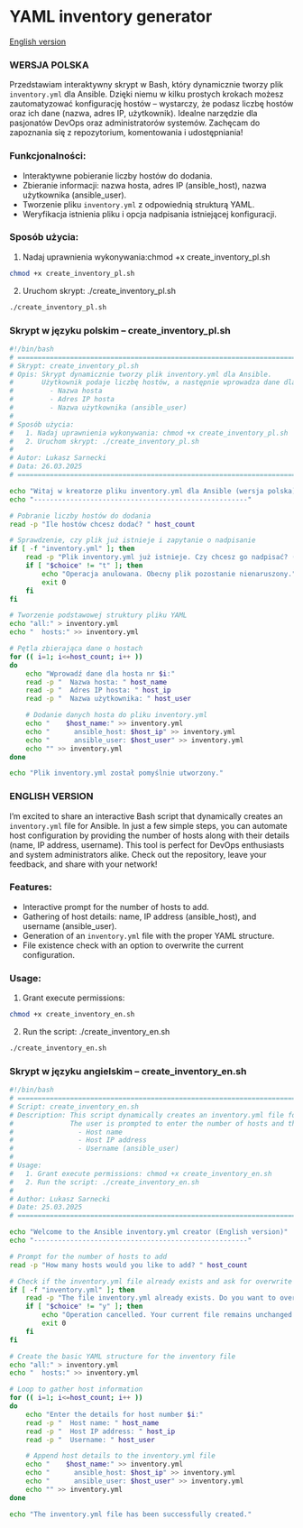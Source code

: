 # YAML inventory generator

[English version](#english-version)

### WERSJA POLSKA

Przedstawiam interaktywny skrypt w Bash, który dynamicznie tworzy plik `inventory.yml` dla Ansible. Dzięki niemu w kilku prostych krokach możesz zautomatyzować konfigurację hostów – wystarczy, że podasz liczbę hostów oraz ich dane (nazwa, adres IP, użytkownik). Idealne narzędzie dla pasjonatów DevOps oraz administratorów systemów. Zachęcam do zapoznania się z repozytorium, komentowania i udostępniania!

### Funkcjonalności:
- Interaktywne pobieranie liczby hostów do dodania.
- Zbieranie informacji: nazwa hosta, adres IP (ansible_host), nazwa użytkownika (ansible_user).
- Tworzenie pliku `inventory.yml` z odpowiednią strukturą YAML.
- Weryfikacja istnienia pliku i opcja nadpisania istniejącej konfiguracji.

### Sposób użycia:
 1. Nadaj uprawnienia wykonywania:chmod +x create_inventory_pl.sh
```bash
chmod +x create_inventory_pl.sh
```
 2. Uruchom skrypt: ./create_inventory_pl.sh
```bash
./create_inventory_pl.sh
```
### Skrypt w języku polskim – create_inventory_pl.sh

```bash
#!/bin/bash
# =============================================================================
# Skrypt: create_inventory_pl.sh
# Opis: Skrypt dynamicznie tworzy plik inventory.yml dla Ansible.
#       Użytkownik podaje liczbę hostów, a następnie wprowadza dane dla każdego:
#         - Nazwa hosta
#         - Adres IP hosta
#         - Nazwa użytkownika (ansible_user)
#
# Sposób użycia:
#   1. Nadaj uprawnienia wykonywania: chmod +x create_inventory_pl.sh
#   2. Uruchom skrypt: ./create_inventory_pl.sh
#
# Autor: Lukasz Sarnecki
# Data: 26.03.2025
# =============================================================================

echo "Witaj w kreatorze pliku inventory.yml dla Ansible (wersja polska)"
echo "-----------------------------------------------------"

# Pobranie liczby hostów do dodania
read -p "Ile hostów chcesz dodać? " host_count

# Sprawdzenie, czy plik już istnieje i zapytanie o nadpisanie
if [ -f "inventory.yml" ]; then
    read -p "Plik inventory.yml już istnieje. Czy chcesz go nadpisać? (t/n): " choice
    if [ "$choice" != "t" ]; then
        echo "Operacja anulowana. Obecny plik pozostanie nienaruszony."
        exit 0
    fi
fi

# Tworzenie podstawowej struktury pliku YAML
echo "all:" > inventory.yml
echo "  hosts:" >> inventory.yml

# Pętla zbierająca dane o hostach
for (( i=1; i<=host_count; i++ ))
do
    echo "Wprowadź dane dla hosta nr $i:"
    read -p "  Nazwa hosta: " host_name
    read -p "  Adres IP hosta: " host_ip
    read -p "  Nazwa użytkownika: " host_user

    # Dodanie danych hosta do pliku inventory.yml
    echo "    $host_name:" >> inventory.yml
    echo "      ansible_host: $host_ip" >> inventory.yml
    echo "      ansible_user: $host_user" >> inventory.yml
    echo "" >> inventory.yml
done

echo "Plik inventory.yml został pomyślnie utworzony."
```

### ENGLISH VERSION

I’m excited to share an interactive Bash script that dynamically creates an `inventory.yml` file for Ansible. In just a few simple steps, you can automate host configuration by providing the number of hosts along with their details (name, IP address, username). This tool is perfect for DevOps enthusiasts and system administrators alike. Check out the repository, leave your feedback, and share with your network!

### Features:
- Interactive prompt for the number of hosts to add.
- Gathering of host details: name, IP address (ansible_host), and username (ansible_user).
- Generation of an `inventory.yml` file with the proper YAML structure.
- File existence check with an option to overwrite the current configuration.

### Usage:
1. Grant execute permissions:
```bash
chmod +x create_inventory_en.sh
```
2. Run the script: ./create_inventory_en.sh
```bash
./create_inventory_en.sh
```
### Skrypt w języku angielskim – create_inventory_en.sh
```bash
#!/bin/bash
# =============================================================================
# Script: create_inventory_en.sh
# Description: This script dynamically creates an inventory.yml file for Ansible.
#              The user is prompted to enter the number of hosts and then to provide:
#                - Host name
#                - Host IP address
#                - Username (ansible_user)
#
# Usage:
#   1. Grant execute permissions: chmod +x create_inventory_en.sh
#   2. Run the script: ./create_inventory_en.sh
#
# Author: Lukasz Sarnecki
# Date: 25.03.2025
# =============================================================================

echo "Welcome to the Ansible inventory.yml creator (English version)"
echo "-----------------------------------------------------"

# Prompt for the number of hosts to add
read -p "How many hosts would you like to add? " host_count

# Check if the inventory.yml file already exists and ask for overwrite permission
if [ -f "inventory.yml" ]; then
    read -p "The file inventory.yml already exists. Do you want to overwrite it? (y/n): " choice
    if [ "$choice" != "y" ]; then
        echo "Operation cancelled. Your current file remains unchanged."
        exit 0
    fi
fi

# Create the basic YAML structure for the inventory file
echo "all:" > inventory.yml
echo "  hosts:" >> inventory.yml

# Loop to gather host information
for (( i=1; i<=host_count; i++ ))
do
    echo "Enter the details for host number $i:"
    read -p "  Host name: " host_name
    read -p "  Host IP address: " host_ip
    read -p "  Username: " host_user

    # Append host details to the inventory.yml file
    echo "    $host_name:" >> inventory.yml
    echo "      ansible_host: $host_ip" >> inventory.yml
    echo "      ansible_user: $host_user" >> inventory.yml
    echo "" >> inventory.yml
done

echo "The inventory.yml file has been successfully created."
```
